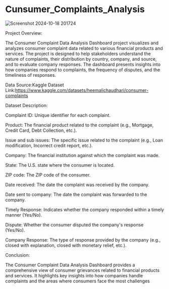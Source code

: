 # Cunsumer_Complaints_Analysis

![Screenshot 2024-10-18 201724](https://github.com/user-attachments/assets/c6d85f48-068d-4b06-955c-43a3dd7f7edc)



Project Overview:

The Consumer Complaint Data Analysis Dashboard project visualizes and analyzes consumer complaint data related to various financial products and services. The project is designed to help stakeholders understand the nature of complaints, their distribution by country, company, and source, and to evaluate company responses. The dashboard presents insights into how companies respond to complaints, the frequency of disputes, and the timeliness of responses.

Data Source:Kaggle
Dataset Link:https://www.kaggle.com/datasets/heemalichaudhari/consumer-complaints

Dataset Description:

Complaint ID: Unique identifier for each complaint.

Product: The financial product related to the complaint (e.g., Mortgage, Credit Card, Debt Collection, etc.).

Issue and sub issues: The specific issue related to the complaint (e.g., Loan modification, Incorrect credit report, etc.).

Company: The financial institution against which the complaint was made.

State: The U.S. state where the consumer is located.

ZIP code: The ZIP code of the consumer.

Date received: The date the complaint was received by the company.

Date sent to company: The date the complaint was forwarded to the company.

Timely Response: Indicates whether the company responded within a timely manner (Yes/No).

Dispute: Whether the consumer disputed the company's response (Yes/No).

Company Response: The type of response provided by the company (e.g., closed with explanation, closed with monetary relief, etc.).

Conclusion:

The Consumer Complaint Data Analysis Dashboard provides a comprehensive view of consumer grievances related to financial products and services. It highlights key insights into how companies handle complaints and the areas where consumers face the most challenges
